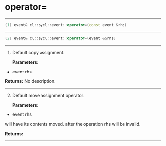 # operator=

---

```cpp
(1) event& cl::sycl::event::operator=(const event &rhs)
```

---

```cpp
(2) event& cl::sycl::event::operator=(event &&rhs)
```

---

1. Default copy assignment. 

   **Parameters:**

  * event rhs

   

   **Returns:** No description.

---

2. Default move assignment operator. 

   **Parameters:**

  * event rhs

   will have its contents moved. after the operation rhs will be invalid. 

   **Returns:** 

---

